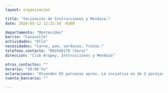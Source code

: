 ```yaml
---
layout: organizacion

title: "Vecinas/os de Instrucciones y Mendoza."
date: 2020-05-12 12:21:54 -0300

departamento: "Montevideo"
barrio: "Casavalle"
actividades: "Olla"
necesidades: "Carne, pan, verduras, frutas."
telefono_contacto: "092548176 (Sara)"
direccion: "Club Arapey, Instrucciones y Mendoza"

otros_contactos: ""
horario: "20:00 hs"
aclaraciones: "Atienden 65 personas aprox. La inciativa es de 2 parejas (vecinas del barrio) y lo realizan con sus ingresos únicamente."
cuenta_bancaria: ""

---
```

